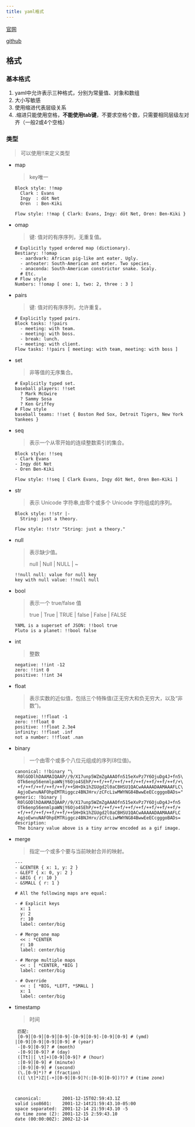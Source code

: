 ```yaml
---
title: yaml格式
---
```


[官网](http://yaml.org/)

[github](https://github.com/yaml/yaml)

## 格式

### 基本格式

1. yaml中允许表示三种格式，分别为常量值、对象和数组
2. 大小写敏感
3. 使用缩进代表层级关系
4. .缩进只能使用空格，**不能使用tab键**，不要求空格个数，只需要相同层级左对齐（一般2或4个空格）

### 类型

> 可以使用!!来定义类型

- map

  > key唯一

  ```
  Block style: !!map
    Clark : Evans
    Ingy  : döt Net
    Oren  : Ben-Kiki
  
  Flow style: !!map { Clark: Evans, Ingy: döt Net, Oren: Ben-Kiki }
  ```

- omap

  > 键: 值对的有序序列，无重复值。

  ```
  # Explicitly typed ordered map (dictionary).
  Bestiary: !!omap
    - aardvark: African pig-like ant eater. Ugly.
    - anteater: South-American ant eater. Two species.
    - anaconda: South-American constrictor snake. Scaly.
    # Etc.
  # Flow style
  Numbers: !!omap [ one: 1, two: 2, three : 3 ]
  ```

- pairs

  > 键: 值对的有序序列，允许重复。

  ```
  # Explicitly typed pairs.
  Block tasks: !!pairs
    - meeting: with team.
    - meeting: with boss.
    - break: lunch.
    - meeting: with client.
  Flow tasks: !!pairs [ meeting: with team, meeting: with boss ]
  ```

- set

  > 非等值的无序集合。

  ```
  # Explicitly typed set.
  baseball players: !!set
    ? Mark McGwire
    ? Sammy Sosa
    ? Ken Griffey
  # Flow style
  baseball teams: !!set { Boston Red Sox, Detroit Tigers, New York Yankees }
  ```

- seq 

  > 表示一个从零开始的连续整数索引的集合。

  ```
  Block style: !!seq
  - Clark Evans
  - Ingy döt Net
  - Oren Ben-Kiki
  
  Flow style: !!seq [ Clark Evans, Ingy döt Net, Oren Ben-Kiki ]
  ```

- str  

  >  表示 Unicode 字符串,由零个或多个 Unicode 字符组成的序列。

  ```
  Block style: !!str |-
    String: just a theory.
  
  Flow style: !!str "String: just a theory."
  ```

- null  

  > 表示缺少值。
  >
  > null | Null | NULL | ~

  ```
  !!null null: value for null key
  key with null value: !!null null
  ```

- bool  

  > 表示一个 true/false 值
  >
  > true | True | TRUE | false | False | FALSE

  ```
  YAML is a superset of JSON: !!bool true
  Pluto is a planet: !!bool false
  ```

- int

  > 整数

  ```
  negative: !!int -12
  zero: !!int 0
  positive: !!int 34
  ```

- float

  > 表示实数的近似值，包括三个特殊值(正无穷大和负无穷大，以及“非数”)。

  ```
  negative: !!float -1
  zero: !!float 0
  positive: !!float 2.3e4
  infinity: !!float .inf
  not a number: !!float .nan
  ```

- binary

  > 一个由零个或多个八位元组成的序列(8位值)。

  ```
  canonical: !!binary "\
   R0lGODlhDAAMAIQAAP//9/X17unp5WZmZgAAAOfn515eXvPz7Y6OjuDg4J+fn5\
   OTk6enp56enmlpaWNjY6Ojo4SEhP/++f/++f/++f/++f/++f/++f/++f/++f/+\
   +f/++f/++f/++f/++f/++SH+Dk1hZGUgd2l0aCBHSU1QACwAAAAADAAMAAAFLC\
   AgjoEwnuNAFOhpEMTRiggcz4BNJHrv/zCFcLiwMWYNG84BwwEeECcgggoBADs="
  generic: !binary |
   R0lGODlhDAAMAIQAAP//9/X17unp5WZmZgAAAOfn515eXvPz7Y6OjuDg4J+fn5
   OTk6enp56enmlpaWNjY6Ojo4SEhP/++f/++f/++f/++f/++f/++f/++f/++f/+
   +f/++f/++f/++f/++f/++SH+Dk1hZGUgd2l0aCBHSU1QACwAAAAADAAMAAAFLC
   AgjoEwnuNAFOhpEMTRiggcz4BNJHrv/zCFcLiwMWYNG84BwwEeECcgggoBADs=
  description:
   The binary value above is a tiny arrow encoded as a gif image.
  ```

- merge

  > 指定一个或多个要与当前映射合并的映射。

  ```
  ---
  - &CENTER { x: 1, y: 2 }
  - &LEFT { x: 0, y: 2 }
  - &BIG { r: 10 }
  - &SMALL { r: 1 }
  
  # All the following maps are equal:
  
  - # Explicit keys
    x: 1
    y: 2
    r: 10
    label: center/big
  
  - # Merge one map
    << : *CENTER
    r: 10
    label: center/big
  
  - # Merge multiple maps
    << : [ *CENTER, *BIG ]
    label: center/big
  
  - # Override
    << : [ *BIG, *LEFT, *SMALL ]
    x: 1
    label: center/big
  ```

- timestamp

  > 时间

  ```
   匹配:
   [0-9][0-9][0-9][0-9]-[0-9][0-9]-[0-9][0-9] # (ymd)
  |[0-9][0-9][0-9][0-9] # (year)
   -[0-9][0-9]? # (month)
   -[0-9][0-9]? # (day)
   ([Tt]|[ \t]+)[0-9][0-9]? # (hour)
   :[0-9][0-9] # (minute)
   :[0-9][0-9] # (second)
   (\.[0-9]*)? # (fraction)
   (([ \t]*)Z|[-+][0-9][0-9]?(:[0-9][0-9])?)? # (time zone)
   
   
   
  canonical:        2001-12-15T02:59:43.1Z
  valid iso8601:    2001-12-14t21:59:43.10-05:00
  space separated:  2001-12-14 21:59:43.10 -5
  no time zone (Z): 2001-12-15 2:59:43.10
  date (00:00:00Z): 2002-12-14
  ```

  
